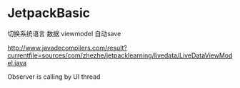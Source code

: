 # JetpackBasic
切换系统语言 数据 viewmodel 自动save


http://www.javadecompilers.com/result?currentfile=sources/com/zhezhe/jetpacklearning/livedata/LiveDataViewModel.java

Observer is calling by UI thread
